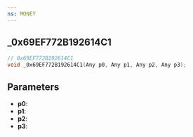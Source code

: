 ```yaml
---
ns: MONEY
---
```

## _0x69EF772B192614C1

```c
// 0x69EF772B192614C1
void _0x69EF772B192614C1(Any p0, Any p1, Any p2, Any p3);
```


## Parameters
* **p0**: 
* **p1**: 
* **p2**: 
* **p3**: 

